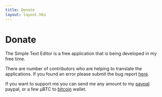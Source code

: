 ```yaml
---
title: Donate
layout: layout.hbs
---
```


# Donate

The Simple Text Editor is a free application that is being developed in my free time.

There are number of contributors who are helping to translate the applications. 
If you found an error please submit the bug report [here](https://github.com/maxistar/TextPad/issues).

If you want to support me you can send me any amount to my [paypal](https://paypal.me/maximstarikov) paypal, 
or a few µBTC to [bitcoin](bitcoin:bc1qhak5lgyfs50hlvs846l6e9a4n7jeaydx42plhf) wallet.
